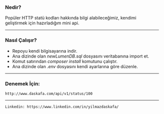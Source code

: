 ### Nedir?
Popüler HTTP statü kodları hakkında bilgi alabileceğimiz, kendimi geliştirmek için hazırladığım mini api. 

------------

### Nasıl Çalışır?
- Repoyu kendi bilgisayarına indir.
- Ana dizinde olan *newLumenDB.sql* dosyasını veritabanına import et.
- Komut satırından *composer install* komutunu çalıştır.
- Ana dizinde olan *.env* dosyasını kendi ayarlarına göre düzenle.

------------
### Denemek İçin:
`http://www.daskafa.com/api/v1/status/100`

------------


`Linkedin: https://www.linkedin.com/in/yilmazdaskafa/`